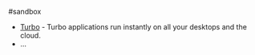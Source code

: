 #sandbox
- [Turbo](https://turbo.net/) - Turbo applications run instantly on all your desktops and the cloud.
- ... 
